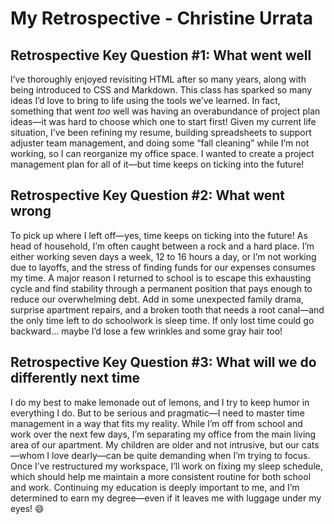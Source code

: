 # My Retrospective - Christine Urrata

## Retrospective Key Question #1: What went well  
I’ve thoroughly enjoyed revisiting HTML after so many years, along with being introduced to CSS and Markdown. This class has sparked so many ideas I’d love to bring to life using the tools we’ve learned. In fact, something that went *too* well was having an overabundance of project plan ideas—it was hard to choose which one to start first! Given my current life situation, I’ve been refining my resume, building spreadsheets to support adjuster team management, and doing some “fall cleaning” while I’m not working, so I can reorganize my office space. I wanted to create a project management plan for all of it—but time keeps on ticking into the future!

## Retrospective Key Question #2: What went wrong  
To pick up where I left off—yes, time keeps on ticking into the future! As head of household, I’m often caught between a rock and a hard place. I’m either working seven days a week, 12 to 16 hours a day, or I’m not working due to layoffs, and the stress of finding funds for our expenses consumes my time. A major reason I returned to school is to escape this exhausting cycle and find stability through a permanent position that pays enough to reduce our overwhelming debt. Add in some unexpected family drama, surprise apartment repairs, and a broken tooth that needs a root canal—and the only time left to do schoolwork is sleep time. If only lost time could go backward… maybe I’d lose a few wrinkles and some gray hair too!

## Retrospective Key Question #3: What will we do differently next time  
I do my best to make lemonade out of lemons, and I try to keep humor in everything I do. But to be serious and pragmatic—I need to master time management in a way that fits my reality. While I’m off from school and work over the next few days, I’m separating my office from the main living area of our apartment. My children are older and not intrusive, but our cats—whom I love dearly—can be quite demanding when I’m trying to focus. Once I’ve restructured my workspace, I’ll work on fixing my sleep schedule, which should help me maintain a more consistent routine for both school and work. Continuing my education is deeply important to me, and I’m determined to earn my degree—even if it leaves me with luggage under my eyes! 😄